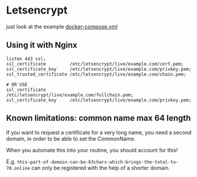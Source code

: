 # Letsencrypt

just look at the example [docker-compose.yml](https://github.com/svlentink/dockerfiles/blob/master/svlentink/letsencrypt/docker-compose.yml)

## Using it with Nginx

```
listen 443 ssl;
ssl_certificate         /etc/letsencrypt/live/example.com/cert.pem;
ssl_certificate_key     /etc/letsencrypt/live/example.com/privkey.pem;
ssl_trusted_certificate /etc/letsencrypt/live/example.com/chain.pem;

# OR USE
ssl_certificate         /etc/letsencrypt/live/example.com/fullchain.pem;
ssl_certificate_key     /etc/letsencrypt/live/example.com/privkey.pem;

```

## Known limitations: common name max 64 length

If you want to request a certificate for a very long name,
you need a second domain,
in order to be able to set the CommonName.

When you automate this into your routine,
you should account for this!

E.g. `this-part-of-domain-can-be-63chars-which-brings-the-total-to-70.online`
can only be registered with the help of a shorter domain.

